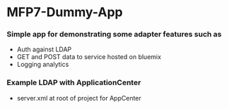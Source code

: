 # MFP7-Dummy-App


### Simple app for demonstrating some adapter features such as   

* Auth against LDAP
* GET and POST data to service hosted on bluemix
* Logging analytics

### Example LDAP with ApplicationCenter 

* server.xml at root of project for AppCenter
